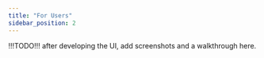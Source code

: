 ```yaml
---
title: "For Users"
sidebar_position: 2
---
```


!!!TODO!!! after developing the UI, add screenshots and a walkthrough here.
